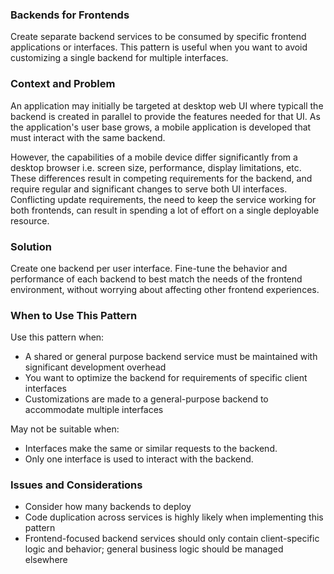 ### Backends for Frontends

Create separate backend services to be consumed by specific frontend applications or interfaces. This pattern is useful when you want to avoid customizing a single backend for multiple interfaces.

### Context and Problem

An application may initially be targeted at desktop web UI where typicall the backend is created in parallel to provide the features needed for that UI. As the application's user base grows, a mobile application is developed that must interact with the same backend.

However, the capabilities of a mobile device differ significantly from a desktop browser i.e. screen size, performance, display limitations, etc. These differences result in competing requirements for the backend, and require regular and significant changes to serve both UI interfaces. Conflicting update requirements, the need to keep the service working for both frontends, can result in spending a lot of effort on a single deployable resource.

### Solution

Create one backend per user interface. Fine-tune the behavior and performance of each backend to best match the needs of the frontend environment, without worrying about affecting other frontend experiences.

### When to Use This Pattern

Use this pattern when:

- A shared or general purpose backend service must be maintained with significant development overhead
- You want to optimize the backend for requirements of specific client interfaces
- Customizations are made to a general-purpose backend to accommodate multiple interfaces

May not be suitable when:

- Interfaces make the same or similar requests to the backend.
- Only one interface is used to interact with the backend.

### Issues and Considerations

- Consider how many backends to deploy
- Code duplication across services is highly likely when implementing this pattern
- Frontend-focused backend services should only contain client-specific logic and behavior; general business logic should be managed elsewhere

